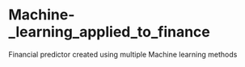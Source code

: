 # Machine-_learning_applied_to_finance
Financial predictor created using multiple Machine learning methods
